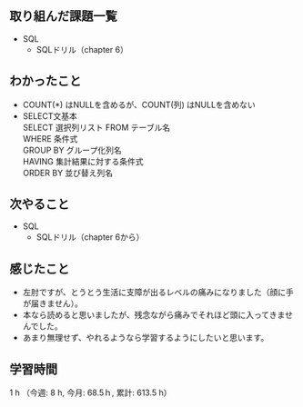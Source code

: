 ## 取り組んだ課題一覧
- SQL
    - SQLドリル（chapter 6）    
## わかったこと
- COUNT(*) はNULLを含めるが、COUNT(列) はNULLを含めない
- SELECT文基本  
    SELECT 選択列リスト FROM テーブル名  
    WHERE 条件式  
    GROUP BY グループ化列名  
    HAVING 集計結果に対する条件式  
    ORDER BY 並び替え列名
## 次やること
- SQL
    - SQLドリル（chapter 6から）
## 感じたこと
- 左肘ですが、とうとう生活に支障が出るレベルの痛みになりました（顔に手が届きません）。
- 本なら読めると思いましたが、残念ながら痛みでそれほど頭に入ってきませんでした。
- あまり無理せず、やれるようなら学習するようにしたいと思います。
    
## 学習時間
1 h （今週: 8 h, 今月: 68.5ｈ, 累計: 613.5 h）